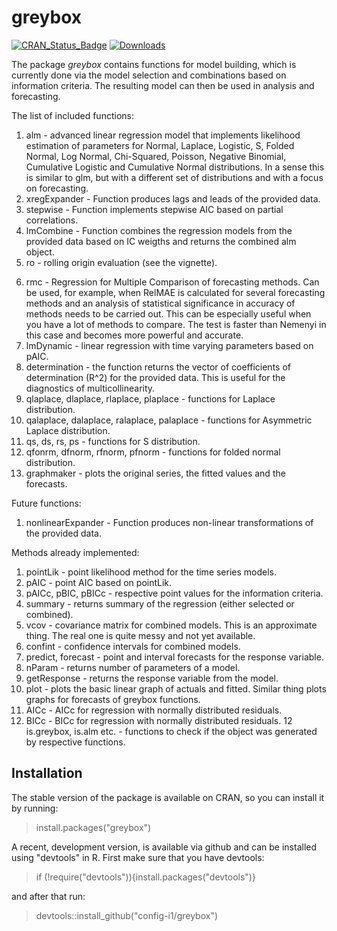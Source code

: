 # greybox
[![CRAN_Status_Badge](http://www.r-pkg.org/badges/version/greybox)](https://cran.r-project.org/package=greybox)
[![Downloads](http://cranlogs.r-pkg.org/badges/greybox)](https://cran.r-project.org/package=greybox)

The package _greybox_ contains functions for model building, which is currently done via the model selection and combinations based on information criteria. The resulting model can then be used in analysis and forecasting.

The list of included functions:
1. alm - advanced linear regression model that implements likelihood estimation of parameters for Normal, Laplace, Logistic, S, Folded Normal, Log Normal, Chi-Squared, Poisson, Negative Binomial, Cumulative Logistic and Cumulative Normal distributions. In a sense this is similar to glm, but with a different set of distributions and with a focus on forecasting.
2. xregExpander - Function produces lags and leads of the provided data.
3. stepwise - Function implements stepwise AIC based on partial correlations.
4. lmCombine - Function combines the regression models from the provided data based on IC weigths and returns the combined alm object.
5. ro - rolling origin evaluation (see the vignette).
<!--5. nemenyi - non-parametric test for comparison of multiple classifiers / methods. This function not only conducts the test, but also provide the plots, showing the ranks of the different methods together with their confidence intervals.-->
6. rmc - Regression for Multiple Comparison of forecasting methods. Can be used, for example, when RelMAE is calculated for several forecasting methods and an analysis of statistical significance in accuracy of methods needs to be carried out. This can be especially useful when you have a lot of methods to compare. The test is faster than Nemenyi in this case and becomes more powerful and accurate.
7. lmDynamic - linear regression with time varying parameters based on pAIC.
8. determination - the function returns the vector of coefficients of determination (R^2) for the provided data. This is useful for the diagnostics of multicollinearity.
9. qlaplace, dlaplace, rlaplace, plaplace - functions for Laplace distribution.
10. qalaplace, dalaplace, ralaplace, palaplace - functions for Asymmetric Laplace distribution.
11. qs, ds, rs, ps - functions for S distribution.
12. qfonrm, dfnorm, rfnorm, pfnorm - functions for folded normal distribution.
13. graphmaker - plots the original series, the fitted values and the forecasts.

Future functions:
1. nonlinearExpander - Function produces non-linear transformations of the provided data.

Methods already implemented:
1. pointLik - point likelihood method for the time series models.
2. pAIC - point AIC based on pointLik.
3. pAICc, pBIC, pBICc - respective point values for the information criteria.
3. summary - returns summary of the regression (either selected or combined).
4. vcov - covariance matrix for combined models. This is an approximate thing. The real one is quite messy and not yet available.
5. confint - confidence intervals for combined models.
6. predict, forecast - point and interval forecasts for the response variable.
7. nParam - returns number of parameters of a model.
8. getResponse - returns the response variable from the model.
9. plot - plots the basic linear graph of actuals and fitted. Similar thing plots graphs for forecasts of greybox functions.
10. AICc - AICc for regression with normally distributed residuals.
11. BICc - BICc for regression with normally distributed residuals.
12 is.greybox, is.alm etc. - functions to check if the object was generated by respective functions.

## Installation

The stable version of the package is available on CRAN, so you can install it by running:
> install.packages("greybox")

A recent, development version, is available via github and can be installed using "devtools" in R. First make sure that you have devtools:
> if (!require("devtools")){install.packages("devtools")}

and after that run:
> devtools::install_github("config-i1/greybox")
